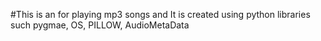 #This is an for playing mp3 songs and It is created using python libraries such pygmae, OS, PILLOW, AudioMetaData
